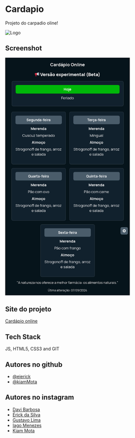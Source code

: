 # Cardapio

Projeto do carpadio oline!

![Logo](https://eierick.github.io/cardapio/assets/icon-transparent.png)

## Screenshot

<img src="assets/screenshot.png" alt="sreenshot" width="400"/> 

## Site do projeto

[Cardápio online](https://eierick.github.io/cardapio/alunos/)

## Tech Stack

JS, HTML5, CSS3 and GIT

## Autores no github

- [@eierick](https://www.github.com/eierick)
- [@kiamMota](https://github.com/KiamMota/)

## Autores no instagram

- [Davi Barbosa](https://www.instagram.com/davi_barbosa3009)
- [Érick da Silva](https://www.instagram.com/eierickdasilva)
- [Gustavo Lima](https://www.instagram.com/gustavolima_sem_o_t)
- [Iago Menezes](https://www.instagram.com/iagomenezes37)
- [Kiam Mota](https://www.instagram.com/kiammota)